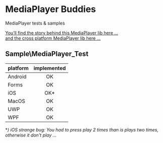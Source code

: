 ﻿# MediaPlayer Buddies
MediaPlayer tests &amp; samples 
   
[You’ll find the story behind this MediaPlayer lib here …](https://zeprogfactory.github.io/MediaPlayer/)  
[and the cross platform MediaPlayer lib here …](https://github.com/ZeProgFactory/MediaPlayer) 
  

## Sample\MediaPlayer_Test

| platform | implemented |
|----------|:-----------:|
| Android  |  OK  |  
| Forms    |  OK  |  
| iOS      |  OK* |  
| MacOS    |  OK  |  
| UWP      |  OK  |  
| WPF      |  OK  |  

 **) iOS strange bug: You had to press play 2 times than is plays two times, otherwise it don't play ...* 

